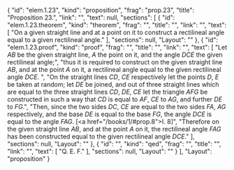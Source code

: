 {
  "id": "elem.1.23",
  "kind": "proposition",
  "frag": "prop.23",
  "title": "Proposition 23.",
  "link": "",
  "text": null,
  "sections": [
    {
      "id": "elem.1.23.theorem",
      "kind": "theorem",
      "frag": "",
      "title": "",
      "link": "",
      "text": [
        "On a given straight line and at a point on it to construct a rectilineal angle equal to a given rectilineal angle."
      ],
      "sections": null,
      "Layout": ""
    },
    {
      "id": "elem.1.23.proof",
      "kind": "proof",
      "frag": "",
      "title": "",
      "link": "",
      "text": [
        "Let <var>AB</var> be the given straight line, <var>A</var> the point on it, and the angle <var>DCE</var> the given rectilineal angle;",
        "thus it is required to construct on the given straight line <var>AB</var>, and at the point <var>A</var> on it, a rectilineal angle equal to the given rectilineal angle <var>DCE</var>. ",
        "On the straight lines <var>CD</var>, <var>CE</var> respectively let the points <var>D</var>, <var>E</var> be taken at random; let <var>DE</var> be joined, and out of three straight lines which are equal to the three straight lines <var>CD</var>, <var>DE</var>, <var>CE</var> let the triangle <var>AFG</var> be constructed in such a way that <var>CD</var> is equal to <var>AF</var>, <var>CE</var> to <var>AG</var>, and further <var>DE</var> to <var>FG</var>.",
        "Then, since the two sides <var>DC</var>, <var>CE</var> are equal to the two sides <var>FA</var>, <var>AG</var> respectively, and the base <var>DE</var> is equal to the base <var>FG</var>, the angle <var>DCE</var> is equal to the angle <var>FAG</var>. [<a href=\"/books/1/#prop.8\">I. 8</a>]",
        "Therefore on the given straight line <var>AB</var>, and at the point <var>A</var> on it, the rectilineal angle <var>FAG</var> has been constructed equal to the given rectilineal angle <var>DCE</var>."
      ],
      "sections": null,
      "Layout": ""
    },
    {
      "id": "",
      "kind": "qed",
      "frag": "",
      "title": "",
      "link": "",
      "text": [
        "Q. E. F."
      ],
      "sections": null,
      "Layout": ""
    }
  ],
  "Layout": "proposition"
}
